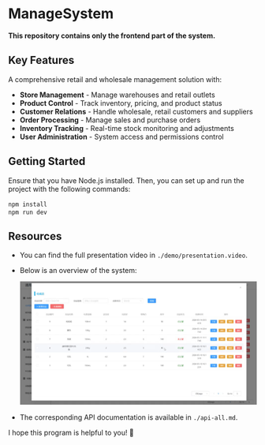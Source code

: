 # ManageSystem

**This repository contains only the frontend part of the system.**

## Key Features

A comprehensive retail and wholesale management solution with:

- **Store Management** - Manage warehouses and retail outlets  
- **Product Control** - Track inventory, pricing, and product status  
- **Customer Relations** - Handle wholesale, retail customers and suppliers  
- **Order Processing** - Manage sales and purchase orders  
- **Inventory Tracking** - Real-time stock monitoring and adjustments  
- **User Administration** - System access and permissions control  

## Getting Started

Ensure that you have Node.js installed. Then, you can set up and run the project with the following commands:

```shell
npm install
npm run dev
```

## Resources

- You can find the full presentation video in `./demo/presentation.video`.

- Below is an overview of the system:

  ![System Overview](./demo/picture.png)

- The corresponding API documentation is available in `./api-all.md`.

I hope this program is helpful to you! 🚀
